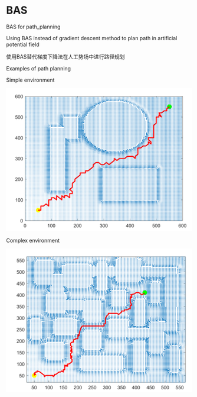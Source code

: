# BAS
BAS for path_planning

Using BAS instead of gradient descent method to plan path in artificial potential field

使用BAS替代梯度下降法在人工势场中进行路径规划

Examples of path planning

Simple environment

![image](https://github.com/Ranger76X/BAS/blob/main/Nav_succeed_2.png)

Complex environment

![image](https://github.com/Ranger76X/BAS/blob/main/Nav_succeed.png)
